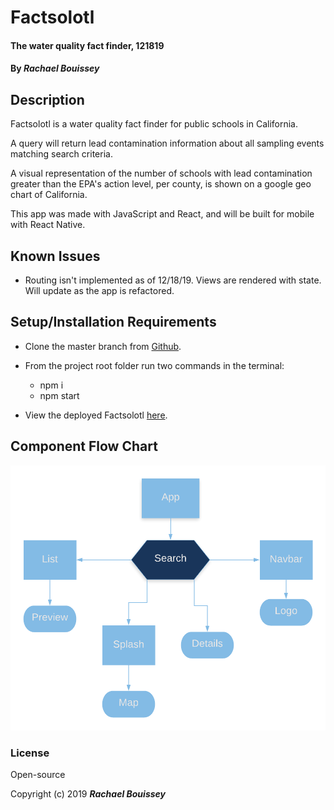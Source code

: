 
# Factsolotl 

#### The water quality fact finder, 121819

#### By _**Rachael Bouissey**_

## Description


Factsolotl is a water quality fact finder for public schools in California. 

A query will return lead contamination information about all sampling events matching search criteria. 

A visual representation of the number of schools with lead contamination greater than the EPA's action level, per county, is shown on a google geo chart of California. 

This app was made with JavaScript and React, and will be built for mobile with React Native.


## Known Issues

* Routing isn't implemented as of 12/18/19. Views are rendered with state. Will update as the app is refactored.


## Setup/Installation Requirements

* Clone the master branch from [Github](https://github.com/rbouissey/Factsolotl).


* From the project root folder run two commands in the terminal:
  - npm i
  - npm start

* View the deployed Factsolotl [here](https://rbouissey.github.io/Factsolotl/).


## Component Flow Chart

![Factsolotl](FactsolotlFlow.png)

### License

Open-source

Copyright (c) 2019 **_Rachael Bouissey_**